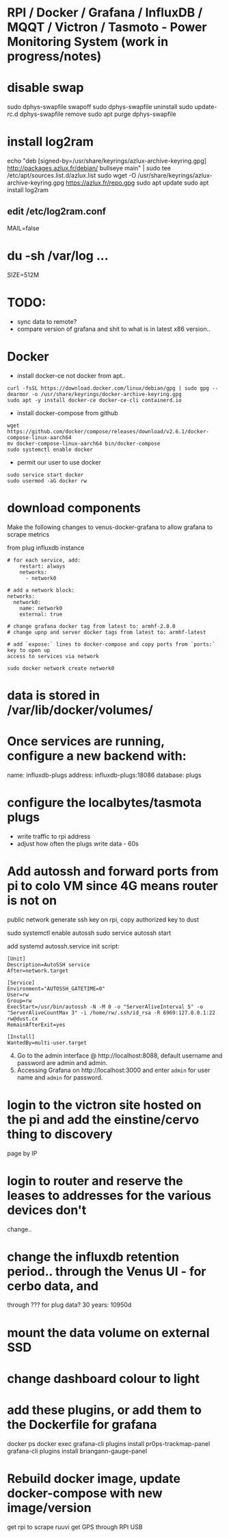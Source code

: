 # RPI / Docker / Grafana / InfluxDB / MQQT / Victron / Tasmoto - Power Monitoring System (work in progress/notes)

# disable swap

sudo dphys-swapfile swapoff
sudo dphys-swapfile uninstall
sudo update-rc.d dphys-swapfile remove
sudo apt purge dphys-swapfile

# install log2ram

echo "deb [signed-by=/usr/share/keyrings/azlux-archive-keyring.gpg] http://packages.azlux.fr/debian/ bullseye main" | sudo tee /etc/apt/sources.list.d/azlux.list
sudo wget -O /usr/share/keyrings/azlux-archive-keyring.gpg https://azlux.fr/repo.gpg
sudo apt update
sudo apt install log2ram

## edit /etc/log2ram.conf

MAIL=false

# du -sh /var/log ...

SIZE=512M

# TODO:

- sync data to remote?
- compare version of grafana and shit to what is in latest x86 version..

# Docker

- install docker-ce not docker from apt..

```
curl -fsSL https://download.docker.com/linux/debian/gpg | sudo gpg --dearmor -o /usr/share/keyrings/docker-archive-keyring.gpg
sudo apt -y install docker-ce docker-ce-cli containerd.io
```

- install docker-compose from github

```
wget https://github.com/docker/compose/releases/download/v2.6.1/docker-compose-linux-aarch64
mv docker-compose-linux-aarch64 bin/docker-compose
sudo systemctl enable docker
```

- permit our user to use docker

```
sudo service start docker
sudo usermod -aG docker rw
```

# download components

Make the following changes to venus-docker-grafana to allow grafana to scrape metrics

from plug influxdb instance

```
# for each service, add:
    restart: always
    networks:
      - network0

# add a network block:
networks:
  network0:
    name: network0
    external: true

# change grafana docker tag from latest to: armhf-2.0.0
# change upnp and server docker tags from latest to: armhf-latest

# add `expose:` lines to docker-compose and copy ports from `ports:` key to open up
access to services via network

```

```
sudo docker network create network0
```

# data is stored in /var/lib/docker/volumes/

# Once services are running, configure a new backend with:

name: influxdb-plugs
address: influxdb-plugs:18086
database: plugs

# configure the localbytes/tasmota plugs

- write traffic to rpi address
- adjust how often the plugs write data - 60s

# Add autossh and forward ports from pi to colo VM since 4G means router is not on

public network
generate ssh key on rpi, copy authorized key to dust

sudo systemctl enable autossh
sudo service autossh start

add systemd autossh.service init script:

```
[Unit]
Description=AutoSSH service
After=network.target

[Service]
Environment="AUTOSSH_GATETIME=0"
User=rw
Group=rw
ExecStart=/usr/bin/autossh -N -M 0 -o "ServerAliveInterval 5" -o "ServerAliveCountMax 3" -i /home/rw/.ssh/id_rsa -R 6969:127.0.0.1:22 rw@dust.cx
RemainAfterExit=yes

[Install]
WantedBy=multi-user.target
```

4. Go to the admin interface @ http://localhost:8088, default username and password are admin and admin.
5. Accessing Grafana on http://localhost:3000 and enter `admin` for user name and `admin` for password.

# login to the victron site hosted on the pi and add the einstine/cervo thing to discovery

page by IP

# login to router and reserve the leases to addresses for the various devices don't

change..

# change the influxdb retention period.. through the Venus UI - for cerbo data, and

through ??? for plug data? 30 years: 10950d

# mount the data volume on external SSD

# change dashboard colour to light

# add these plugins, or add them to the Dockerfile for grafana

docker ps
docker exec <grafana container id> grafana-cli plugins install pr0ps-trackmap-panel
grafana-cli plugins install briangann-gauge-panel

# Rebuild docker image, update docker-compose with new image/version

get rpi to scrape ruuvi
get GPS through RPI USB
